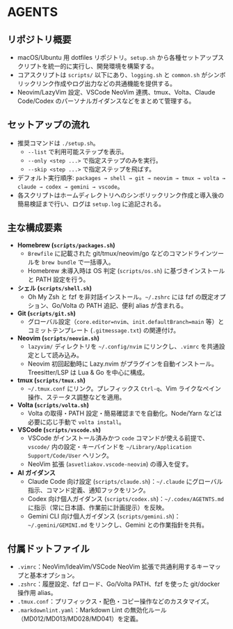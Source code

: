 # AGENTS

## リポジトリ概要
- macOS/Ubuntu 用 dotfiles リポジトリ。`setup.sh` から各種セットアップスクリプトを統一的に実行し、開発環境を構築する。
- コアスクリプトは `scripts/` 以下にあり、`logging.sh` と `common.sh` がシンボリックリンク作成やログ出力などの共通機能を提供する。
- Neovim/LazyVim 設定、VSCode NeoVim 連携、tmux、Volta、Claude Code/Codex のパーソナルガイダンスなどをまとめて管理する。

## セットアップの流れ
- 推奨コマンドは `./setup.sh`。  
  - `--list` で利用可能ステップを表示。  
  - `--only <step ...>` で指定ステップのみを実行。  
  - `--skip <step ...>` で指定ステップを飛ばす。
- デフォルト実行順序: `packages → shell → git → neovim → tmux → volta → claude → codex → gemini → vscode`。
- 各スクリプトはホームディレクトリへのシンボリックリンク作成と導入後の簡易検証まで行い、ログは `setup.log` に追記される。

## 主な構成要素
- **Homebrew (`scripts/packages.sh`)**  
  - `Brewfile` に記載された git/tmux/neovim/go などのコマンドラインツールを `brew bundle` で一括導入。  
  - Homebrew 未導入時は OS 判定 (`scripts/os.sh`) に基づきインストールと PATH 設定を行う。
- **シェル (`scripts/shell.sh`)**  
  - Oh My Zsh と fzf を非対話インストール。`~/.zshrc` には fzf の既定オプション、Go/Volta の PATH 追記、便利 alias が含まれる。
- **Git (`scripts/git.sh`)**  
  - グローバル設定（`core.editor=nvim`、`init.defaultBranch=main` 等）とコミットテンプレート (`.gitmessage.txt`) の関連付け。
- **Neovim (`scripts/neovim.sh`)**  
  - `lazyvim/` ディレクトリを `~/.config/nvim` にリンクし、`.vimrc` を共通設定として読み込み。  
  - Neovim 初回起動時に Lazy.nvim がプラグインを自動インストール。Treesitter/LSP は Lua & Go を中心に構成。
- **tmux (`scripts/tmux.sh`)**  
  - `~/.tmux.conf` にリンク。プレフィックス `Ctrl-q`、Vim ライクなペイン操作、ステータス調整などを適用。
- **Volta (`scripts/volta.sh`)**  
  - Volta の取得・PATH 設定・簡易確認までを自動化。Node/Yarn などは必要に応じ手動で `volta install`。
- **VSCode (`scripts/vscode.sh`)**  
  - VSCode がインストール済みかつ `code` コマンドが使える前提で、`vscode/` 内の設定・キーバインドを `~/Library/Application Support/Code/User` へリンク。  
  - NeoVim 拡張 (`asvetliakov.vscode-neovim`) の導入を促す。
- **AI ガイダンス**
  - Claude Code 向け設定 (`scripts/claude.sh`)：`~/.claude` にグローバル指示、コマンド定義、通知フックをリンク。  
  - Codex 向け個人ガイダンス (`scripts/codex.sh`)：`~/.codex/AGETNTS.md` に指示（常に日本語、作業前に計画提示）を反映。
  - Gemini CLI 向け個人ガイダンス (`scripts/gemini.sh`)：`~/.gemini/GEMINI.md` をリンクし、Gemini との作業指針を共有。

## 付属ドットファイル
- `.vimrc`：NeoVim/IdeaVim/VSCode NeoVim 拡張で共通利用するキーマップと基本オプション。
- `.zshrc`：履歴設定、fzf ロード、Go/Volta PATH、fzf を使った git/docker 操作用 alias。
- `.tmux.conf`：プリフィックス・配色・コピー操作などのカスタマイズ。
- `.markdownlint.yaml`：Markdown Lint の無効化ルール（MD012/MD013/MD028/MD041）を定義。
